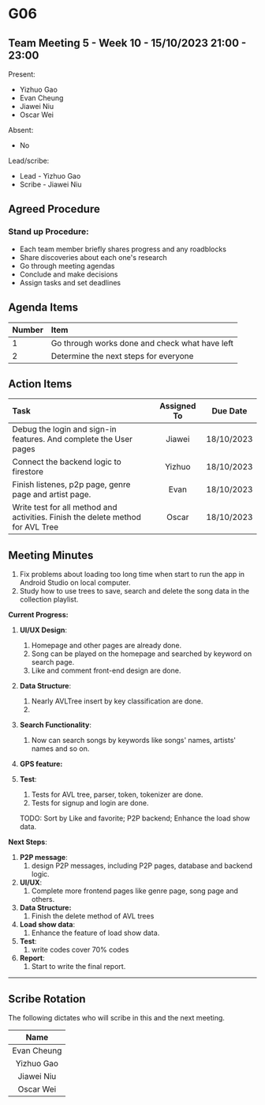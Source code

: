 # G06

## Team Meeting 5 - Week 10 - 15/10/2023 21:00 - 23:00

Present:

- Yizhuo Gao
- Evan Cheung
- Jiawei Niu
- Oscar Wei

Absent:

- No

Lead/scribe:

- Lead - Yizhuo Gao
- Scribe - Jiawei Niu

## Agreed Procedure

### Stand up Procedure:

- Each team member briefly shares progress and any roadblocks
- Share discoveries about each one's research
- Go through meeting agendas
- Conclude and make decisions
- Assign tasks and set deadlines

## Agenda Items

| Number | Item |
| :----- | :----------------------------------------------------------------------- |
| 1 | Go through works done and check what have left|
| 2 | Determine the next steps for everyone|

## Action Items

| Task | Assigned To | Due Date |
| :----------------------------------------------------------------------------- | :---------: | :--------: |
| Debug the login and sign-in features. And complete the User pages| Jiawei | 18/10/2023 |
| Connect the backend logic to firestore | Yizhuo | 18/10/2023 |
| Finish listenes, p2p page, genre page and artist page. | Evan | 18/10/2023 |
| Write test for all method and activities. Finish the delete method for AVL Tree  | Oscar | 18/10/2023 |

## Meeting Minutes

1. Fix problems about loading too long time when start to run the app in Android Studio on local computer.
2. Study how to use trees to save, search and delete the song data in the collection playlist.

**Current Progress:**

1. **UI/UX Design**:

   1. Homepage and other pages are already done.
   2. Song can be played on the homepage and searched by keyword on search page.
   3. Like and comment front-end design are done.
2. **Data Structure**:

   1. Nearly AVLTree insert by key classification are done.
   2. 
3. **Search Functionality**:

   1. Now can search songs by keywords like songs' names, artists' names and so on.
4. **GPS feature:**
5. **Test**:

   1. Tests for AVL tree, parser, token, tokenizer are done.
   2. Tests for signup and login are done.

   TODO: Sort by Like and favorite; P2P backend; Enhance the load show data.

**Next Steps**:

1. **P2P message**:
   1. design P2P messages, including P2P pages, database and backend logic.
2. **UI/UX**:
   1. Complete more frontend pages like genre page, song page and others.
3. **Data Structure:**
   1. Finish the delete method of AVL trees
4. **Load show data**:
   1. Enhance the feature of load show data.
5. **Test**:
   1. write codes cover 70% codes
6. **Report**:
   1. Start to write the final report.


---

## Scribe Rotation

The following dictates who will scribe in this and the next meeting.

| Name |
| :---------: |
| Evan Cheung |
| Yizhuo Gao |
| Jiawei Niu |
| Oscar Wei |
